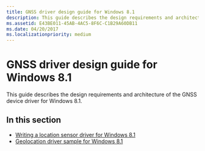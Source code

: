 ```yaml
---
title: GNSS driver design guide for Windows 8.1
description: This guide describes the design requirements and architecture of the GNSS device driver for Windows 8.1.
ms.assetid: E43BE011-45AB-4AC5-8F6C-C1B29A60DB11
ms.date: 04/20/2017
ms.localizationpriority: medium
---
```


# GNSS driver design guide for Windows 8.1


This guide describes the design requirements and architecture of the GNSS device driver for Windows 8.1.

## In this section


-   [Writing a location sensor driver for Windows 8.1](writing-a-location-sensor-driver.md)
-   [Geolocation driver sample for Windows 8.1](sensors-geolocation-driver-sample.md)

 

 





